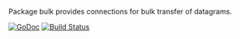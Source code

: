 Package bulk provides connections for bulk transfer of datagrams.

[![GoDoc](https://godoc.org/github.com/mikioh/bulk?status.png)](https://godoc.org/github.com/mikioh/bulk)
[![Build Status](https://travis-ci.org/mikioh/bulk.svg?branch=master)](https://travis-ci.org/mikioh/bulk)
